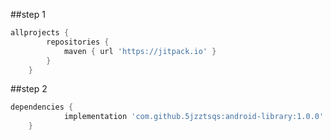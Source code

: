 ##step 1
```gradle
allprojects {
		repositories {
			maven { url 'https://jitpack.io' }
		}
	}
```
##step 2
```gradle
dependencies {
	        implementation 'com.github.5jzztsqs:android-library:1.0.0'
	}
```